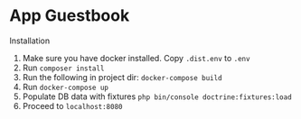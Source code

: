 App Guestbook
=

Installation

1. Make sure you have docker installed. Copy `.dist.env` to `.env`
2. Run `composer install`
3. Run the following in project dir: `docker-compose build`
4. Run `docker-compose up`
5. Populate DB data with fixtures `php bin/console doctrine:fixtures:load`
6. Proceed to `localhost:8080`